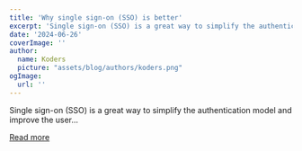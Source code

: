 ```yaml
---
title: 'Why single sign-on (SSO) is better'
excerpt: 'Single sign-on (SSO) is a great way to simplify the authentication model and improve the user...'
date: '2024-06-26'
coverImage: ''
author:
  name: Koders
  picture: "assets/blog/authors/koders.png"
ogImage:
  url: ''
---
```


Single sign-on (SSO) is a great way to simplify the authentication model and improve the user...

[Read more](https://dev.to/logto/why-single-sign-on-sso-is-better-4maf)
